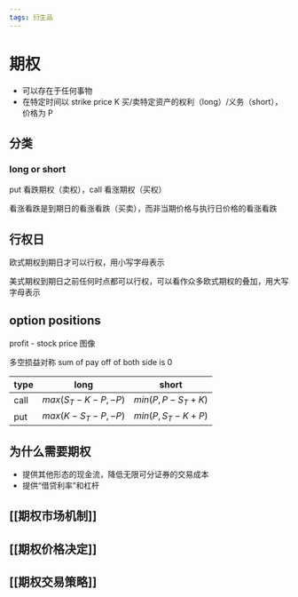 ```yaml
---
tags: 衍生品
---
```

# 期权

-   可以存在于任何事物
-   在特定时间以 strike price K 买/卖特定资产的权利（long）/义务（short），价格为 P

## 分类

### long or short

put 看跌期权（卖权），call 看涨期权（买权）

看涨看跌是到期日的看涨看跌（买卖），而非当期价格与执行日价格的看涨看跌

## 行权日

欧式期权到期日才可以行权，用小写字母表示

美式期权到期日之前任何时点都可以行权，可以看作众多欧式期权的叠加，用大写字母表示

## option positions

profit - stock price 图像

多空损益对称 sum of pay off of both side is 0

| type | long               | short             |
| ---- | ------------------ | ----------------- |
| call | $max(S_T-K-P, -P)$ | $min(P, P-S_T+K)$ |
| put  | $max(K-S_T-P, -P)$ | $min(P, S_T-K+P)$ |


## 为什么需要期权

-   提供其他形态的现金流，降低无限可分证券的交易成本
-   提供“借贷利率”和杠杆

## [[期权市场机制]]

## [[期权价格决定]]

## [[期权交易策略]]

